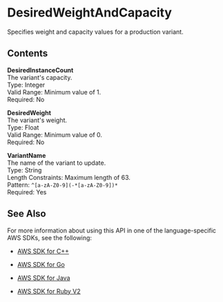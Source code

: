 # DesiredWeightAndCapacity<a name="API_DesiredWeightAndCapacity"></a>

Specifies weight and capacity values for a production variant\.

## Contents<a name="API_DesiredWeightAndCapacity_Contents"></a>

 **DesiredInstanceCount**   
The variant's capacity\.  
Type: Integer  
Valid Range: Minimum value of 1\.  
Required: No

 **DesiredWeight**   
The variant's weight\.  
Type: Float  
Valid Range: Minimum value of 0\.  
Required: No

 **VariantName**   
The name of the variant to update\.  
Type: String  
Length Constraints: Maximum length of 63\.  
Pattern: `^[a-zA-Z0-9](-*[a-zA-Z0-9])*`   
Required: Yes

## See Also<a name="API_DesiredWeightAndCapacity_SeeAlso"></a>

For more information about using this API in one of the language\-specific AWS SDKs, see the following:

+  [AWS SDK for C\+\+](http://docs.aws.amazon.com/goto/SdkForCpp/sagemaker-2017-07-24/DesiredWeightAndCapacity) 

+  [AWS SDK for Go](http://docs.aws.amazon.com/goto/SdkForGoV1/sagemaker-2017-07-24/DesiredWeightAndCapacity) 

+  [AWS SDK for Java](http://docs.aws.amazon.com/goto/SdkForJava/sagemaker-2017-07-24/DesiredWeightAndCapacity) 

+  [AWS SDK for Ruby V2](http://docs.aws.amazon.com/goto/SdkForRubyV2/sagemaker-2017-07-24/DesiredWeightAndCapacity) 